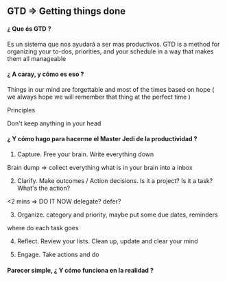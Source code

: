 ## GTD  =>  Getting things done

#### ¿ Que és GTD ?

Es un sistema que nos ayudará a ser mas productivos.
GTD is a method for organizing your to-dos, priorities, and your schedule in a way that makes them all manageable

#### ¿ A caray, y cómo es eso ?

Things in our mind are forgettable and most of the times based on hope ( we always hope we will remember that thing at the perfect time )

Principles

Don't keep anything in your head


#### ¿ Y cómo hago para hacerme el Master Jedi de la productividad ?

1. Capture. Free your brain. Write everything down

Brain dump => collect everything what is in your brain into a inbox


2. Clarify. Make outcomes / Action decisions. Is it a project? Is it a task? What's the action?

<2 mins => DO IT NOW
delegate?
defer?


3. Organize. category and priority, maybe put some due dates, reminders 

where do each task goes

4. Reflect. Review your lists. Clean up, update and clear your mind

5. Engage. Take actions and do


#### Parecer simple, ¿ Y cómo funciona en la realidad ?

